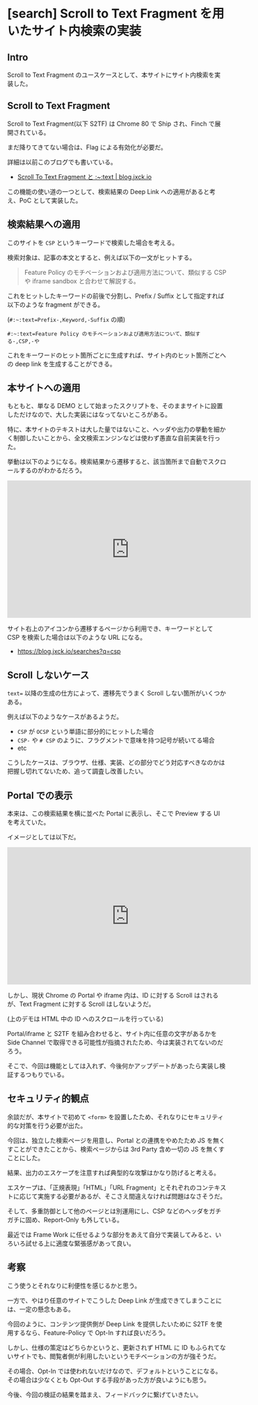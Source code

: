 # [search] Scroll to Text Fragment を用いたサイト内検索の実装

## Intro

Scroll to Text Fragment のユースケースとして、本サイトにサイト内検索を実装した。


## Scroll to Text Fragment

Scroll to Text Fragment(以下 S2TF) は Chrome 80 で Ship され、Finch で展開されている。

まだ降りてきてない場合は、Flag による有効化が必要だ。

詳細は以前このブログでも書いている。

- [Scroll To Text Fragment と :~:text | blog.jxck.io](https://blog.jxck.io/entries/2019-10-16/scroll-to-text-fragment.html<F29>)

この機能の使い道の一つとして、検索結果の Deep Link への適用があると考え、PoC として実装した。


## 検索結果への適用

このサイトを `CSP` というキーワードで検索した場合を考える。

検索対象は、記事の本文とすると、例えば以下の一文がヒットする。

> Feature Policy のモチベーションおよび適用方法について、類似する CSP や iframe sandbox と合わせて解説する。

これをヒットしたキーワードの前後で分割し、Prefix / Suffix として指定すれば以下のような fragment ができる。

(`#:~:text=Prefix-,Keyword,-Suffix` の順)

```
#:~:text=Feature Policy のモチベーションおよび適用方法について、類似する-,CSP,-や
```

これをキーワードのヒット箇所ごとに生成すれば、サイト内のヒット箇所ごとへの deep link を生成することができる。


## 本サイトへの適用

もともと、単なる DEMO として始まったスクリプトを、そのままサイトに設置しただけなので、大した実装にはなってないところがある。

特に、本サイトのテキストは大した量ではないこと、ヘッダや出力の挙動を細かく制御したいことから、全文検索エンジンなどは使わず愚直な自前実装を行った。

挙動は以下のようになる。検索結果から遷移すると、該当箇所まで自動でスクロールするのがわかるだろう。

<iframe width="560" height="315" src="https://www.youtube.com/embed/4YHJEmrUnl8" frameborder="0" allow="accelerometer; autoplay; encrypted-media; gyroscope; picture-in-picture" allowfullscreen></iframe>

サイト右上のアイコンから遷移するページから利用でき、キーワードとして CSP を検索した場合は以下のような URL になる。

- https://blog.jxck.io/searches?q=csp


## Scroll しないケース

`text=` 以降の生成の仕方によって、遷移先でうまく Scroll しない箇所がいくつかある。

例えば以下のようなケースがあるようだ。

- `CSP` が `OCSP` という単語に部分的にヒットした場合
- `CSP-` や `# CSP` のように、フラグメントで意味を持つ記号が続いてる場合
- etc

こうしたケースは、ブラウザ、仕様、実装、どの部分でどう対応すべきなのかは把握し切れてないため、追って調査し改善したい。


## Portal での表示

本来は、この検索結果を横に並べた Portal に表示し、そこで Preview する UI を考えていた。

イメージとしては以下だ。

<iframe width="560" height="315" src="https://www.youtube.com/embed/oCH9wcrb0sU" frameborder="0" allow="accelerometer; autoplay; encrypted-media; gyroscope; picture-in-picture" allowfullscreen></iframe>

しかし、現状 Chrome の Portal や iframe 内は、ID に対する Scroll はされるが、Text Fragment に対する Scroll はしないようだ。

(上のデモは HTML 中の ID へのスクロールを行っている)

Portal/iframe と S2TF を組み合わせると、サイト内に任意の文字があるかを Side Channel で取得できる可能性が指摘されたため、今は実装されてないのだろう。

そこで、今回は機能としては入れず、今後何かアップデートがあったら実装し検証するつもりでいる。


## セキュリティ的観点

余談だが、本サイトで初めて `<form>` を設置したため、それなりにセキュリティ的な対策を行う必要が出た。

今回は、独立した検索ページを用意し、Portal との連携をやめたため JS を無くすことができたことから、検索ページからは 3rd Party 含め一切の JS を無くすことにした。

結果、出力のエスケープを注意すれば典型的な攻撃はかなり防げると考える。

エスケープは、「正規表現」「HTML」「URL Fragment」とそれぞれのコンテキストに応じて実施する必要があるが、そこさえ間違えなければ問題はなさそうだ。

そして、多重防御として他のページとは別運用にし、CSP などのヘッダをガチガチに固め、Report-Only も外している。

最近では Frame Work に任せるような部分をあえて自分で実装してみると、いろいろ試せる上に適度な緊張感があって良い。


## 考察

こう使うとそれなりに利便性を感じるかと思う。

一方で、やはり任意のサイトでこうした Deep Link が生成できてしまうことには、一定の懸念もある。

今回のように、コンテンツ提供側が Deep Link を提供したいために S2TF を使用するなら、Feature-Policy で Opt-In すれば良いだろう。

しかし、仕様の策定はどちらかというと、更新されず HTML に ID もふられてないサイトでも、閲覧者側が利用したいというモチベーションの方が強そうだ。

その場合、Opt-In では使われないだけなので、デフォルトということになる。その場合は少なくとも Opt-Out する手段があった方が良いようにも思う。

今後、今回の検証の結果を踏まえ、フィードバックに繋げていきたい。